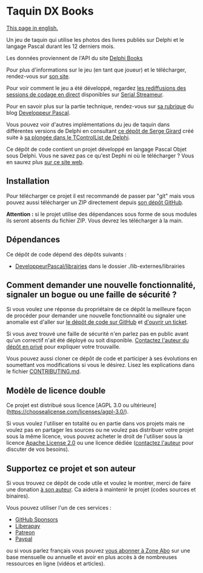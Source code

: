 # Taquin DX Books

[This page in english.](README.md)

Un jeu de taquin qui utilise les photos des livres publiés sur Delphi et le langage Pascal durant les 12 derniers mois.

Les données proviennent de l'API du site [Delphi Books](https://delphi-books.com)

Pour plus d'informations sur le jeu (en tant que joueur) et le télécharger, rendez-vous sur [son site](https://taquindxbooks.gamolf.fr/).

Pour voir comment le jeu a été développé, regardez [les rediffusions des sessions de codage en direct](https://serialstreameur.fr/jv-taquin-dx-books.php) disponibles sur [Serial Streameur](https://serialstreameur.fr/).

Pour en savoir plus sur la partie technique, rendez-vous sur [sa rubrique](https://developpeur-pascal.fr/taquin-dx-books.html) du blog [Developpeur Pascal](https://developpeur-pascal.fr/).

Vous pouvez voir d'autres implémentations du jeu de taquin dans différentes versions de Delphi en consultant [ce dépôt de Serge Girard](https://github.com/Serge-Girard/Taquin) créé suite à [sa plongée dans le TControlList de Delphi](https://serialstreameur.fr/webinaire-20210520.php).

Ce dépôt de code contient un projet développé en langage Pascal Objet sous Delphi. Vous ne savez pas ce qu'est Dephi ni où le télécharger ? Vous en saurez plus [sur ce site web](https://delphi-resources.developpeur-pascal.fr/).

## Installation

Pour télécharger ce projet il est recommandé de passer par "git" mais vous pouvez aussi télécharger un ZIP directement depuis [son dépôt GitHub](https://github.com/DeveloppeurPascal/TaquinDXBooks).

**Attention :** si le projet utilise des dépendances sous forme de sous modules ils seront absents du fichier ZIP. Vous devrez les télécharger à la main.

## Dépendances

Ce dépôt de code dépend des dépôts suivants :

* [DeveloppeurPascal/librairies](https://github.com/DeveloppeurPascal/librairies) dans le dossier ./lib-externes/librairies

## Comment demander une nouvelle fonctionnalité, signaler un bogue ou une faille de sécurité ?

Si vous voulez une réponse du propriétaire de ce dépôt la meilleure façon de procéder pour demander une nouvelle fonctionnalité ou signaler une anomalie est d'aller sur [le dépôt de code sur GitHub](https://github.com/DeveloppeurPascal/TaquinDXBooks) et [d'ouvrir un ticket](https://github.com/DeveloppeurPascal/TaquinDXBooks/issues).

Si vous avez trouvé une faille de sécurité n'en parlez pas en public avant qu'un correctif n'ait été déployé ou soit disponible. [Contactez l'auteur du dépôt en privé](https://developpeur-pascal.fr/nous-contacter.php) pour expliquer votre trouvaille.

Vous pouvez aussi cloner ce dépôt de code et participer à ses évolutions en soumettant vos modifications si vous le désirez. Lisez les explications dans le fichier [CONTRIBUTING.md](CONTRIBUTING.md).

## Modèle de licence double

Ce projet est distribué sous licence [AGPL 3.0 ou ultérieure] (https://choosealicense.com/licenses/agpl-3.0/).

Si vous voulez l'utiliser en totalité ou en partie dans vos projets mais ne voulez pas en partager les sources ou ne voulez pas distribuer votre projet sous la même licence, vous pouvez acheter le droit de l'utiliser sous la licence [Apache License 2.0](https://choosealicense.com/licenses/apache-2.0/) ou une licence dédiée ([contactez l'auteur](https://developpeur-pascal.fr/nous-contacter.php) pour discuter de vos besoins).

## Supportez ce projet et son auteur

Si vous trouvez ce dépôt de code utile et voulez le montrer, merci de faire une donation [à son auteur](https://github.com/DeveloppeurPascal). Ca aidera à maintenir le projet (codes sources et binaires).

Vous pouvez utiliser l'un de ces services :

* [GitHub Sponsors](https://github.com/sponsors/DeveloppeurPascal)
* [Liberapay](https://liberapay.com/PatrickPremartin)
* [Patreon](https://www.patreon.com/patrickpremartin)
* [Paypal](https://www.paypal.com/paypalme/patrickpremartin)

ou si vous parlez français vous pouvez [vous abonner à Zone Abo](https://zone-abo.fr/nos-abonnements.php) sur une base mensuelle ou annuelle et avoir en plus accès à de nombreuses ressources en ligne (vidéos et articles).
